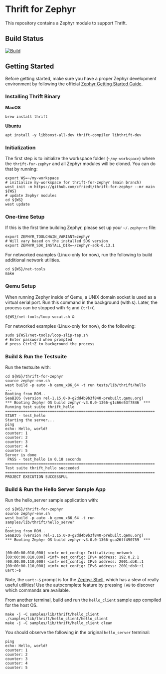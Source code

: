# Thrift for Zephyr

This repository contains a Zephyr module to support Thrift.

## Build Status

[![Build](https://github.com/cfriedt/thrift-for-zephyr/actions/workflows/build.yml/badge.svg)](https://github.com/cfriedt/thrift-for-zephyr/actions)

## Getting Started

Before getting started, make sure you have a proper Zephyr development
environment by following the official
[Zephyr Getting Started Guide](https://docs.zephyrproject.org/latest/getting_started/index.html).

### Installing Thrift Binary

**MacOS**
```shell
brew install thrift
```

**Ubuntu**
```shell
apt install -y libboost-all-dev thrift-compiler libthrift-dev
```

### Initialization

The first step is to initialize the workspace folder (``~/my-workspace``) where
the ``thrift-for-zephyr`` and all Zephyr modules will be cloned. You can do
that by running:

```shell
export WS=~/my-workspace
# initialize my-workspace for thrift-for-zephyr (main branch)
west init -m https://github.com/cfriedt/thrift-for-zephyr --mr main ${WS}
# update Zephyr modules
cd ${WS}
west update
```

### One-time Setup

If this is the first time building Zephyr, please set up your `~/.zephyrrc` file:
```shell
export ZEPHYR_TOOLCHAIN_VARIANT=zephyr
# Will vary based on the installed SDK version
export ZEPHYR_SDK_INSTALL_DIR=~/zephyr-sdk-0.13.1
```

For networked examples (Linux-only for now), run the following to build additional
network utilities.
```shell
cd ${WS}/net-tools
make
```

### Qemu Setup

When running Zephyr inside of Qemu, a UNIX domain socket is used as a virtual serial port.
Run this command in the background (with `&`). Later, the process can be stopped with
`fg` and  `Ctrl+C`.
```shell
${WS}/net-tools/loop-socat.sh &
```

For networked examples (Linux-only for now), do the following:
```
sudo ${WS}/net-tools/loop-slip-tap.sh
# Enter password when prompted
# press Ctrl+Z to background the process
```

### Build & Run the Testsuite

Run the testsuite with:
```shell
cd ${WS}/thrift-for-zephyr
source zephyr-env.sh
west build -p auto -b qemu_x86_64 -t run tests/lib/thrift/hello
...
Booting from ROM..
SeaBIOS (version rel-1.15.0-0-g2dd4b9b3f840-prebuilt.qemu.org)
*** Booting Zephyr OS build zephyr-v3.0.0-1366-g1c66e53f7846  ***
Running test suite thrift_hello
===================================================================
START - test_hello
Starting the server...
ping
echo: Hello, world!
counter: 1
counter: 2
counter: 3
counter: 4
counter: 5
Server is done
 PASS - test_hello in 0.18 seconds
===================================================================
Test suite thrift_hello succeeded
===================================================================
PROJECT EXECUTION SUCCESSFUL
```

### Build & Run the Hello Server Sample App

Run the hello_server sample application with:
```shell
cd ${WS}/thrift-for-zephyr
source zephyr-env.sh
west build -p auto -b qemu_x86_64 -t run samples/lib/thrift/hello_server
...
Booting from ROM..
SeaBIOS (version rel-1.15.0-0-g2dd4b9b3f840-prebuilt.qemu.org)
*** Booting Zephyr OS build zephyr-v3.0.0-1366-gca26ff490759  ***


[00:00:00.010,000] <inf> net_config: Initializing network
[00:00:00.010,000] <inf> net_config: IPv4 address: 192.0.2.1
[00:00:00.110,000] <inf> net_config: IPv6 address: 2001:db8::1
[00:00:00.110,000] <inf> net_config: IPv6 address: 2001:db8::1
uart:~$ 
```

Note, the `uart:~$` prompt is for the [Zephyr Shell](https://docs.zephyrproject.org/latest/reference/shell/index.html), which has a slew of really useful utilities! Use the autocomplete feature by pressing `TAB` to discover which commands are available.

From another terminal, build and run the `hello_client` sample app compiled for the host OS.

```shell
make -j -C samples/lib/thrift/hello_client
./samples/lib/thrift/hello_client/hello_client
make -j -C samples/lib/thrift/hello_client clean
```

You should observe the following in the original `hello_server` terminal:
```
ping
echo: Hello, world!
counter: 1
counter: 2
counter: 3
counter: 4
counter: 5
```
